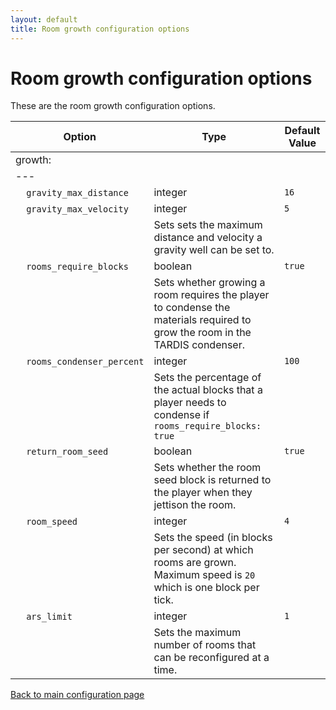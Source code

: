 ```yaml
---
layout: default
title: Room growth configuration options
---
```


# Room growth configuration options

These are the room growth configuration options.

| Option                                            | Type                                                                                                                         | Default Value |
|---------------------------------------------------|------------------------------------------------------------------------------------------------------------------------------|---------------|
| growth:                                           |
| ---                                               |
| &nbsp;&nbsp;&nbsp;&nbsp;`gravity_max_distance`    | integer                                                                                                                      | `16`          |
| &nbsp;&nbsp;&nbsp;&nbsp;`gravity_max_velocity`    | integer                                                                                                                      | `5`           |
| &nbsp;                                            | Sets sets the maximum distance and velocity a gravity well can be set to.                                                    |
| &nbsp;&nbsp;&nbsp;&nbsp;`rooms_require_blocks`    | boolean                                                                                                                      | `true`        |
| &nbsp;                                            | Sets whether growing a room requires the player to condense the materials required to grow the room in the TARDIS condenser. |
| &nbsp;&nbsp;&nbsp;&nbsp;`rooms_condenser_percent` | integer                                                                                                                      | `100`         |
| &nbsp;                                            | Sets the percentage of the actual blocks that a player needs to condense if `rooms_require_blocks: true`                     |
| &nbsp;&nbsp;&nbsp;&nbsp;`return_room_seed`        | boolean                                                                                                                      | `true`        |
| &nbsp;                                            | Sets whether the room seed block is returned to the player when they jettison the room.                                      |
| &nbsp;&nbsp;&nbsp;&nbsp;`room_speed`              | integer                                                                                                                      | `4`           |
| &nbsp;                                            | Sets the speed (in blocks per second) at which rooms are grown. Maximum speed is `20` which is one block per tick.           |
| &nbsp;&nbsp;&nbsp;&nbsp;`ars_limit`               | integer                                                                                                                      | `1`           |
| &nbsp;                                            | Sets the maximum number of rooms that can be reconfigured at a time.                                                         |

[Back to main configuration page](configuration)

